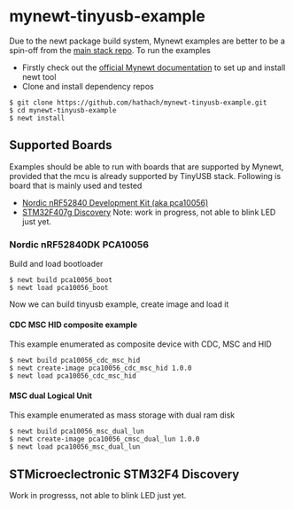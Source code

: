 # mynewt-tinyusb-example

Due to the newt package build system, Mynewt examples are better to be a spin-off from the [main stack repo](https://github.com/hathach/tinyusb). To run the examples

- Firstly check out the [official Mynewt documentation](https://mynewt.apache.org/documentation/) to set up and install newt tool
- Clone and install dependency repos

```
$ git clone https://github.com/hathach/mynewt-tinyusb-example.git
$ cd mynewt-tinyusb-example
$ newt install
```

## Supported Boards

Examples should be able to run with boards that are supported by Mynewt, provided that the mcu is already supported by TinyUSB stack. Following is board that is mainly used and tested

- [Nordic nRF52840 Development Kit (aka pca10056)](https://www.nordicsemi.com/Software-and-Tools/Development-Kits/nRF52840-DK)
- [STM32F407g Discovery](https://www.st.com/en/evaluation-tools/stm32f4discovery.html) Note: work in progress, not able to blink LED just yet.

### Nordic nRF52840DK PCA10056

Build and load bootloader

```
$ newt build pca10056_boot
$ newt load pca10056_boot
```

Now we can build tinyusb example, create image and load it

#### CDC MSC HID composite example

This example enumerated as composite device with CDC, MSC and HID

```
$ newt build pca10056_cdc_msc_hid
$ newt create-image pca10056_cdc_msc_hid 1.0.0
$ newt load pca10056_cdc_msc_hid
```

#### MSC dual Logical Unit

This example enumerated as mass storage with dual ram disk

```
$ newt build pca10056_msc_dual_lun
$ newt create-image pca10056_cmsc_dual_lun 1.0.0
$ newt load pca10056_msc_dual_lun
```


## STMicroeclectronic STM32F4 Discovery

Work in progresss, not able to blink LED just yet.